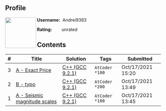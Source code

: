 ## Profile
<img src="https://i.imgur.com/Q1gjD0Z.png" width="100" height="100" align=left>

**Username:** &nbsp;Andrei9383

**Rating:** &nbsp;&nbsp;&nbsp;&nbsp;&nbsp;&nbsp;&nbsp;unrated


## Contents

| # | Title | Solution | Tags | Submitted |
|---| ----- | -------- | ---- | --------- |
3 | [A - Exact Price](https://atcoder.jp/contests/abc223/tasks/abc223_a) | [C++ (GCC 9.2.1)](./atcoder/abc223/A.cpp) | `AtCoder` `*100` | Oct/17/2021 15:20 | 
2 | [B - typo](https://atcoder.jp/contests/abc221/tasks/abc221_b) | [C++ (GCC 9.2.1)](./atcoder/abc221/B.cpp) | `AtCoder` `*200` | Oct/17/2021 13:49 | 
1 | [A - Seismic magnitude scales](https://atcoder.jp/contests/abc221/tasks/abc221_a) | [C++ (GCC 9.2.1)](./atcoder/abc221/A.cpp) | `AtCoder` `*100` | Oct/17/2021 13:45 | 
